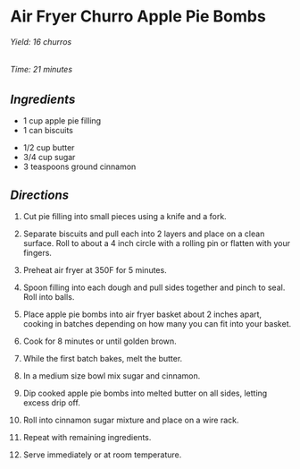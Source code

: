 # Air Fryer Churro Apple Pie Bombs

######  Yield: 16 churros
######  Time:  21 minutes

##  *Ingredients*
- 1 cup apple pie filling
- 1 can biscuits
<!--  -->
- 1/2 cup butter
- 3/4 cup sugar
- 3 teaspoons ground cinnamon

##  *Directions*
1. Cut pie filling into small pieces using a knife and a fork.

2. Separate biscuits and pull each into 2 layers and place on a clean surface. Roll to about a 4 inch circle with a rolling pin or flatten with your fingers.

3. Preheat air fryer at 350F for 5 minutes.

4. Spoon filling into each dough and pull sides together and pinch to seal. Roll into balls.

5. Place apple pie bombs into air fryer basket about 2 inches apart, cooking in batches depending on how many you can fit into your basket.

6. Cook for 8 minutes or until golden brown.

7. While the first batch bakes, melt the butter.

8. In a medium size bowl mix sugar and cinnamon.

9. Dip cooked apple pie bombs into melted butter on all sides, letting excess drip off.

10. Roll into cinnamon sugar mixture and place on a wire rack.

11. Repeat with remaining ingredients.

12. Serve immediately or at room temperature.
